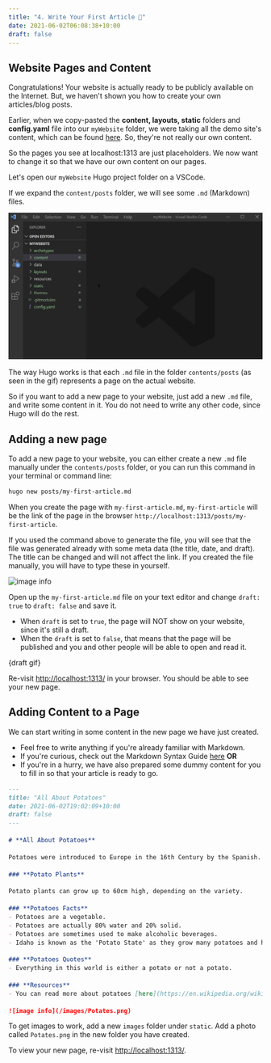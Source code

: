 ```yaml
---
title: "4. Write Your First Article 📇"
date: 2021-06-02T06:08:38+10:00
draft: false
---
```


## Website Pages and Content

Congratulations! Your website is actually ready to be publicly available on the Internet. But, we haven't shown you how to create your own articles/blog posts.

Earlier, when we copy-pasted the **content, layouts, static** folders and **config.yaml** file into our `myWebsite` folder, we were taking all the demo site's content, which can be found [here](https://themes.gohugo.io/theme/hugo-theme-cactus-plus/). So, they're not really our own content.

So the pages you see at localhost:1313 are just placeholders. We now want to change it so that we have our own content on our pages. 

Let's open our `myWebsite` Hugo project folder on a VSCode. 

If we expand the `content/posts` folder, we will see some `.md` (Markdown) files.

![Alt Text](https://github.com/khandren/hugo-tutorials/blob/blog/static/images/4/posts.gif?raw=true)

The way Hugo works is that each `.md` file in the folder `contents/posts` (as seen in the gif) represents a page on the actual website.

So if you want to add a new page to your website, just add a new `.md` file, and write some content in it. You do not need to write any other code, since Hugo will do the rest.

## Adding a new page

To add a new page to your website, you can either create a new `.md` file manually under the  `contents/posts` folder, or you can run this command in your terminal or command line:

```bash
hugo new posts/my-first-article.md
```

When you create the page with `my-first-article.md`, `my-first-article` will be the link of the page in the browser `http://localhost:1313/posts/my-first-article`. 

If you used the command above to generate the file, you will see that the file was generated already with some meta data (the title, date, and draft). The title can be changed and will not affect the link. If you created the file manually, you will have to type these in yourself.

![image info](/images/4/addingANewPage.png)

Open up the `my-first-article.md` file on your text editor and change `draft: true` to `draft: false` and save it.

- When `draft` is set to `true`, the page will NOT show on your website, since it's still a draft.
- When the `draft` is set to `false`, that means that the page will be published and you and other people will be able to open and read it.

{draft gif}

Re-visit [http://localhost:1313/](http://localhost:1313/) in your browser. You should be able to see your new page.

## Adding Content to a Page

We can start writing in some content in the new page we have just created.

- Feel free to write anything if you're already familiar with Markdown.
- If you're curious, check out the Markdown Syntax Guide [here](/content/posts/markdown-syntax.md) **OR**
- If you're in a hurry, we have also prepared some dummy content for you to fill in so that your article is ready to go.

```markdown
---
title: "All About Potatoes"
date: 2021-06-02T19:02:09+10:00
draft: false
---

# **All About Potatoes**

Potatoes were introduced to Europe in the 16th Century by the Spanish. Today, they are now popular in many parts of the world and are included in many dishes such as Roast Chicken and Potato Bake. The world’s largest potato producing country is China, and today, there are now 5,000 different types of potatoes. 

### **Potato Plants**

Potato plants can grow up to 60cm high, depending on the variety. 

### **Potatoes Facts**
- Potatoes are a vegetable.
- Potatoes are actually 80% water and 20% solid. 
- Potatoes are sometimes used to make alcoholic beverages.
- Idaho is known as the 'Potato State' as they grow many potatoes and have their own potato museum.

### **Potatoes Quotes**
- Everything in this world is either a potato or not a potato.

### **Resources**
- You can read more about potatoes [here](https://en.wikipedia.org/wiki/Potato). 

![image info](/images/Potates.png)
```

To get images to work, add a new `images` folder under `static`. Add a photo called `Potates.png` in the new folder you have created.

To view your new page, re-visit [http://localhost:1313/](http://localhost:1313/).

